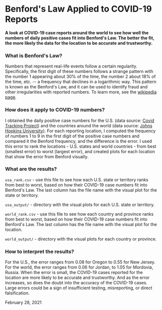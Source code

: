 # Benford's Law Applied to COVID-19 Reports

**A look at COVID-19 case reports around the world to see how well the numbers of daily positive cases fit into Benford's Law. The better the fit, the more likely the data for the location to be accurate and trustworthy.**

### What is Benford's Law?

Numbers that represent real-life events follow a certain regularity. Specifically, the first digit of these numbers follows a strange pattern with the number 1 appearing about 30% of the time, the number 2 about 18% of the time, etc. -- a frequency that declines in a logarithmic way. This pattern is known as the Benford's Law, and it can be used to identify fraud and other irregularities with reported numbers. To learn more, see the [wikipedia page](https://en.wikipedia.org/wiki/benford's_law).

### How does it apply to COVID-19 numbers?

I obtained the daily positive case numbers for the U.S. (data source: [Covid Tracking Project](https://covidtracking.com/)) and the countries around the world (data source: [Johns Hopkins University](https://github.com/CSSEGISandData/COVID-19)). For each reporting location, I computed the frequency of numbers 1 to 9 in the first digit of the positive case numbers and compared it the Benford frequency, and the difference is the error. I used this error to rank the locations - U.S. states and world countries - from best (smallest error) to worst (largest error), and created plots for each location that show the error from Benford visually.

### What are the results?

`usa_rank.csv` - use this file to see how each U.S. state or territory ranks from best to worst, based on how their COVID-19 case numbers fit into Benford's Law. The last column has the file name with the visual plot for the state or territory.

`usa_output/` - directory with the visual plots for each U.S. state or territory.

`world_rank.csv` - use this file to see how each country and province ranks from best to worst, based on how their COVID-19 case numbers fit into Benford's Law. The last column has the file name with the visual plot for the location.

`world_output/` - directory with the visual plots for each country or province.

### How to interpret the results?

For the U.S., the error ranges from 0.08 for Oregon to 0.55 for New Jersey. For the world, the error ranges from 0.06 for Jordan, to 1.05 for Mordovia, Russia. When the error is small, the COVID-19 cases reported for the location are more likely to be accurate and trustworthy. And as the error increases, so does the doubt into the accuracy of the COVID-19 cases. Large errors could be a sign of insufficient testing, misreporting, or direct falsification.

February 28, 2021

